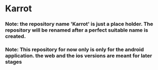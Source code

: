 # Karrot
### Note: the repository name 'Karrot' is just a place holder. The repository will be renamed after a perfect suitable name is created.
### Note:  This repository for now only is only for the android application. the web and the ios versions are meant for later stages
